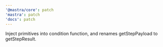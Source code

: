 ```yaml
---
'@mastra/core': patch
'mastra': patch
'docs': patch
---
```


Inject primitives into condition function, and renames getStepPayload to getStepResult.
